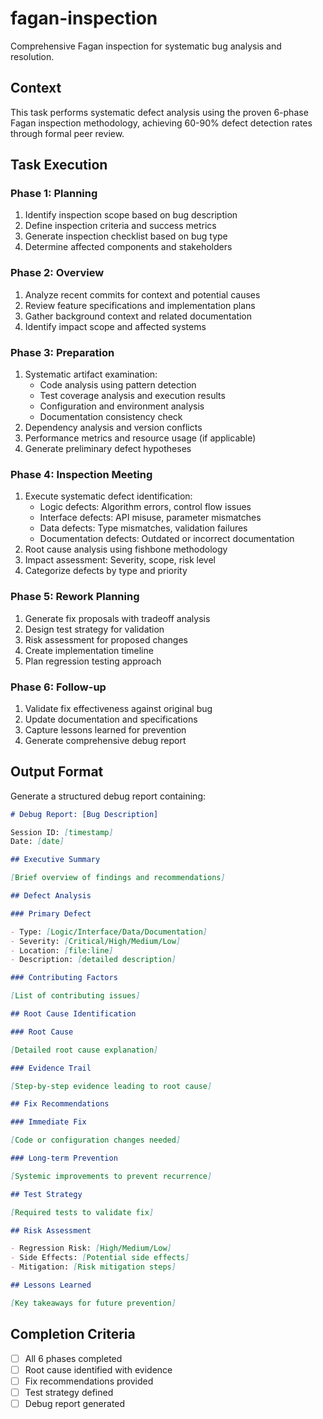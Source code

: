 # fagan-inspection

Comprehensive Fagan inspection for systematic bug analysis and resolution.

## Context

This task performs systematic defect analysis using the proven 6-phase Fagan inspection methodology, achieving 60-90% defect detection rates through formal peer review.

## Task Execution

### Phase 1: Planning

1. Identify inspection scope based on bug description
2. Define inspection criteria and success metrics
3. Generate inspection checklist based on bug type
4. Determine affected components and stakeholders

### Phase 2: Overview

1. Analyze recent commits for context and potential causes
2. Review feature specifications and implementation plans
3. Gather background context and related documentation
4. Identify impact scope and affected systems

### Phase 3: Preparation

1. Systematic artifact examination:
   - Code analysis using pattern detection
   - Test coverage analysis and execution results
   - Configuration and environment analysis
   - Documentation consistency check
2. Dependency analysis and version conflicts
3. Performance metrics and resource usage (if applicable)
4. Generate preliminary defect hypotheses

### Phase 4: Inspection Meeting

1. Execute systematic defect identification:
   - Logic defects: Algorithm errors, control flow issues
   - Interface defects: API misuse, parameter mismatches
   - Data defects: Type mismatches, validation failures
   - Documentation defects: Outdated or incorrect documentation
2. Root cause analysis using fishbone methodology
3. Impact assessment: Severity, scope, risk level
4. Categorize defects by type and priority

### Phase 5: Rework Planning

1. Generate fix proposals with tradeoff analysis
2. Design test strategy for validation
3. Risk assessment for proposed changes
4. Create implementation timeline
5. Plan regression testing approach

### Phase 6: Follow-up

1. Validate fix effectiveness against original bug
2. Update documentation and specifications
3. Capture lessons learned for prevention
4. Generate comprehensive debug report

## Output Format

Generate a structured debug report containing:

```markdown
# Debug Report: [Bug Description]

Session ID: [timestamp]
Date: [date]

## Executive Summary

[Brief overview of findings and recommendations]

## Defect Analysis

### Primary Defect

- Type: [Logic/Interface/Data/Documentation]
- Severity: [Critical/High/Medium/Low]
- Location: [file:line]
- Description: [detailed description]

### Contributing Factors

[List of contributing issues]

## Root Cause Identification

### Root Cause

[Detailed root cause explanation]

### Evidence Trail

[Step-by-step evidence leading to root cause]

## Fix Recommendations

### Immediate Fix

[Code or configuration changes needed]

### Long-term Prevention

[Systemic improvements to prevent recurrence]

## Test Strategy

[Required tests to validate fix]

## Risk Assessment

- Regression Risk: [High/Medium/Low]
- Side Effects: [Potential side effects]
- Mitigation: [Risk mitigation steps]

## Lessons Learned

[Key takeaways for future prevention]
```

## Completion Criteria

- [ ] All 6 phases completed
- [ ] Root cause identified with evidence
- [ ] Fix recommendations provided
- [ ] Test strategy defined
- [ ] Debug report generated
